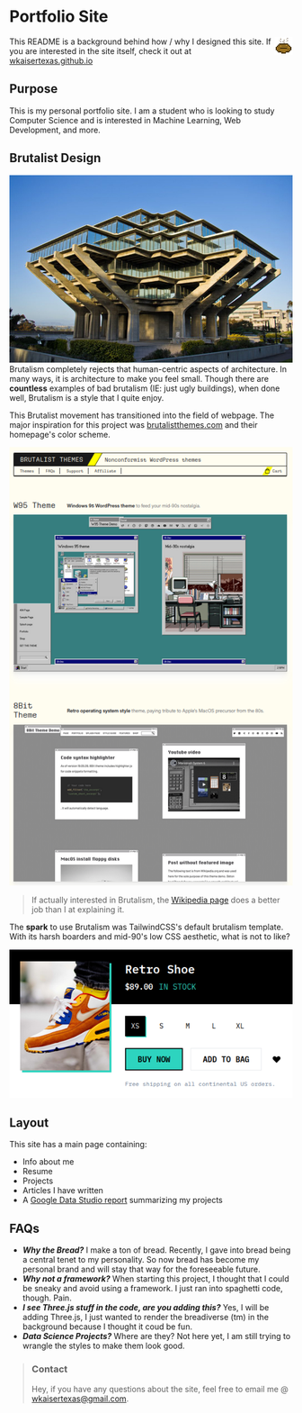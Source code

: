 # Portfolio Site

<a href="https://wkaisertexas.github.io/"><img align="right" src="static/favicon.ico" /></a>

This README is a background behind how / why I designed this site. If you are interested in the site itself, check it
out at [wkaisertexas.github.io](https://wkaisertexas.github.io/)

## Purpose

This is my personal portfolio site. I am a student who is looking to study Computer Science and is interested in Machine
Learning, Web Development, and more.

## Brutalist Design

![Brutalist Architecture](static/example_of_brutalist_architecture.jpg)
Brutalism completely rejects that human-centric aspects of architecture. In many ways, it is architecture to make you
feel small. Though there are **countless** examples of bad brutalism (IE: just ugly buildings), when done well,
Brutalism is a style that I quite enjoy.

This Brutalist movement has transitioned into the field of webpage. The major inspiration for this project
was [brutalistthemes.com](https://brutalistthemes.com) and their homepage's color scheme.

![Brutalist Theme's Website](static/brualism_in_website_design.png)

> If actually interested in Brutalism, the [Wikipedia page](https://en.wikipedia.org/wiki/Brutalist_architecture) does a better job than I at explaining it.

The **spark** to use Brutalism was TailwindCSS's default brutalism template. With its harsh boarders and mid-90's low
CSS aesthetic, what is not to like?

![Tailwind Brutalism](static/tailwind_brutalism_example.png)

## Layout

This site has a main page containing:

- Info about me
- Resume
- Projects
- Articles I have written
- A [Google Data Studio report](https://datastudio.google.com/reporting/e1bb6678-b8fa-4918-ab84-ddc35097590e)
  summarizing my projects

## FAQs

- ***Why the Bread?***
  I make a ton of bread. Recently, I gave into bread being a central tenet to my personality. So now bread has become my
  personal brand and will stay that way for the foreseeable future.
- ***Why not a framework?***
  When starting this project, I thought that I could be sneaky and avoid using a framework. I just ran into spaghetti code, though. Pain.
- ***I see Three.js stuff in the code, are you adding this?***
  Yes, I will be adding Three.js, I just wanted to render the breadiverse (tm) in the background because I thought it coud be fun.
- ***Data Science Projects?***
  Where are they? Not here yet, I am still trying to wrangle the styles to make them look good.
> ### Contact
> Hey, if you have any questions about the site, feel free to email me @ [wkaisertexas@gmail.com](mailto:wkaisertexas@gmail.com).
